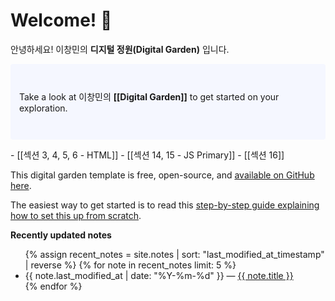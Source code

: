 
# Welcome! 🌱

안녕하세요! 이창민의 <b>디지털 정원(Digital Garden)</b> 입니다.

<p style="padding: 3em 1em; background: #f5f7ff; border-radius: 4px;">
  Take a look at 이창민의 <span style="font-weight: bold">[[Digital Garden]]</span> to get started on your exploration.
</p>
- [[섹션 3, 4, 5, 6 - HTML]]
- [[섹션 14, 15 - JS Primary]]
- [[섹션 16]]

This digital garden template is free, open-source, and [available on GitHub here](https://github.com/maximevaillancourt/digital-garden-jekyll-template).

The easiest way to get started is to read this [step-by-step guide explaining how to set this up from scratch](https://maximevaillancourt.com/blog/setting-up-your-own-digital-garden-with-jekyll).

<strong>Recently updated notes</strong>

<ul>
  {% assign recent_notes = site.notes | sort: "last_modified_at_timestamp" | reverse %}
  {% for note in recent_notes limit: 5 %}
    <li>
      {{ note.last_modified_at | date: "%Y-%m-%d" }} — <a class="internal-link" href="{{ site.baseurl }}{{ note.url }}">{{ note.title }}</a>
    </li>
  {% endfor %}
</ul>

<style>
  .wrapper {
    max-width: 46em;
  }
</style>
